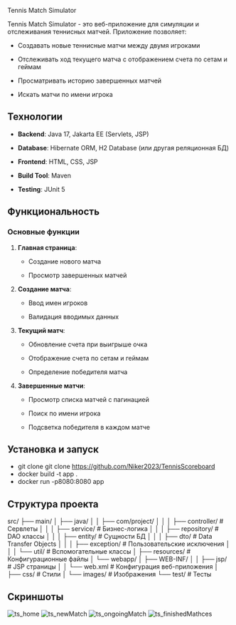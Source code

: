 Tennis Match Simulator

Tennis Match Simulator - это веб-приложение для симуляции и отслеживания теннисных матчей. Приложение позволяет:

- Создавать новые теннисные матчи между двумя игроками
    
- Отслеживать ход текущего матча с отображением счета по сетам и геймам
    
- Просматривать историю завершенных матчей
    
- Искать матчи по имени игрока
    

## Технологии

- **Backend**: Java 17, Jakarta EE (Servlets, JSP)
    
- **Database**: Hibernate ORM, H2 Database (или другая реляционная БД)
    
- **Frontend**: HTML, CSS, JSP
    
- **Build Tool**: Maven
    
- **Testing**: JUnit 5
    

## Функциональность

### Основные функции

1. **Главная страница**:
    
    - Создание нового матча
        
    - Просмотр завершенных матчей
        
2. **Создание матча**:
    
    - Ввод имен игроков
        
    - Валидация вводимых данных
        
3. **Текущий матч**:
    
    - Обновление счета при выигрыше очка
        
    - Отображение счета по сетам и геймам
        
    - Определение победителя матча
        
4. **Завершенные матчи**:
    
    - Просмотр списка матчей с пагинацией
        
    - Поиск по имени игрока
        
    - Подсветка победителя в каждом матче
        

## Установка и запуск
   
- git clone git clone https://github.com/Niker2023/TennisScoreboard
- docker build -t app .
- docker run -p8080:8080 app

## Структура проекта

src/
├── main/
│   ├── java/
│   │   ├── com/project/
│   │   │   ├── controller/      # Сервлеты
│   │   │   ├── service/         # Бизнес-логика
│   │   │   ├── repository/      # DAO классы
│   │   │   ├── entity/          # Сущности БД
│   │   │   ├── dto/             # Data Transfer Objects
│   │   │   ├── exception/       # Пользовательские исключения
│   │   │   └── util/            # Вспомогательные классы
│   ├── resources/               # Конфигурационные файлы
│   └── webapp/
│       ├── WEB-INF/
│       │   ├── jsp/             # JSP страницы
│       │   └── web.xml          # Конфигурация веб-приложения
│       ├── css/                 # Стили
│       └── images/              # Изображения
└── test/                        # Тесты

## Скриншоты

![ts_home](https://github.com/user-attachments/assets/c09e19b5-1f7e-4e42-900a-1105b9656096)
![ts_newMatch](https://github.com/user-attachments/assets/fac69331-bbf6-4c54-8557-8b0169565953)
![ts_ongoingMatch](https://github.com/user-attachments/assets/77ad1a89-cc26-4550-b92e-8014cdd49e6a)
![ts_finishedMathces](https://github.com/user-attachments/assets/c4a6eaca-4da4-43f1-9415-191b9f049ad4)

